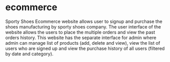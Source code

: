 # ecommerce
Sporty Shoes Ecommerce website allows user to signup and purchase the shoes manufacturing by sporty shoes company. The user interface of the website allows the users to place the multiple orders and view the past orders history. This website has the separate interface for admin where admin can manage list of products (add, delete and view), view the list of users who are signed up and view the purchase history of all users (filtered by date and category).
